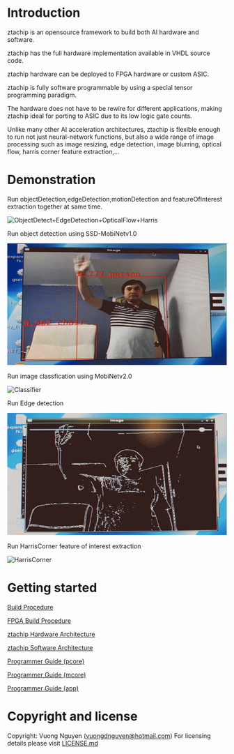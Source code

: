# Introduction

ztachip is an opensource framework to build both AI hardware and software. 

ztachip has the full hardware implementation available in VHDL source code.

ztachip hardware can be deployed to FPGA hardware or custom ASIC.

ztachip is fully software programmable by using a special tensor programming paradigm. 

The hardware does not have to be rewire for different applications, making ztachip ideal for porting to ASIC due to its low logic gate counts.

Unlike many other AI acceleration architectures, ztachip is flexible enough to run not just neural-network functions, but also a wide range of image processing such as image resizing, edge detection, image blurring, optical flow, harris corner feature extraction,...  

# Demonstration 


Run objectDetection,edgeDetection,motionDetection and featureOfInterest extraction together at same time.

![ObjectDetect+EdgeDetection+OpticalFlow+Harris](Documentation/images/all.gif)

Run object detection using SSD-MobiNetv1.0

![Object Detection](Documentation/images/obj_detect.gif)

Run image classfication using MobiNetv2.0

![Classifier](Documentation/images/classifier.gif)

Run Edge detection

![Edge detection](Documentation/images/edge_detect.gif)

Run HarrisCorner feature of interest extraction

![HarrisCorner](Documentation/images/harris_corner.gif)


# Getting started 

[Build Procedure](https://github.com/ztachip/ztachip/blob/master/Documentation/BuildProcedure.md)

[FPGA Build Procedure](https://github.com/ztachip/ztachip/blob/master/Documentation/HardwareBuildProcedure.md)

[ztachip Hardware Architecture](https://github.com/ztachip/ztachip/blob/master/Documentation/HardwareArchitecture.md)

[ztachip Software Architecture](https://github.com/ztachip/ztachip/blob/master/Documentation/SoftwareArchitecture.md)

[Programmer Guide (pcore)](https://github.com/ztachip/ztachip/blob/master/Documentation/pcore_programmer_guide.md)

[Programmer Guide (mcore)](https://github.com/ztachip/ztachip/blob/master/Documentation/mcore_programmer_guide.md)

[Programmer Guide (app)](https://github.com/ztachip/ztachip/blob/master/Documentation/app_programmer_guide.md)

# Copyright and license 

Copyright: Vuong Nguyen (vuongdnguyen@hotmail.com) For licensing details please visit [LICENSE.md](https://github.com/ztachip/ztachip/blob/master/LICENSE.md)







